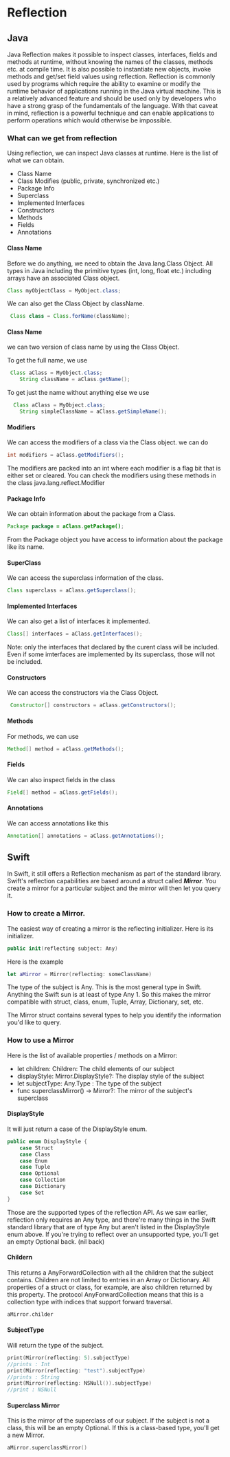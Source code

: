 # Reflection
## Java
Java Reflection makes it possible to inspect classes, interfaces, fields and methods at runtime, without knowing the names of the classes, methods etc. at compile time. It is also possible to instantiate new objects, invoke methods and get/set field values using reflection.
Reflection is commonly used by programs which require the ability to examine or modify the runtime behavior of applications running in the Java virtual machine. This is a relatively advanced feature and should be used only by developers who have a strong grasp of the fundamentals of the language. With that caveat in mind, reflection is a powerful technique and can enable applications to perform operations which would otherwise be impossible.

### What can we get from reflection
Using reflection, we can inspect Java classes at runtime. Here is the list of what we can obtain.
* Class Name
* Class Modifies (public, private, synchronized etc.)
* Package Info
* Superclass
* Implemented Interfaces
* Constructors
* Methods
* Fields
* Annotations

#### Class Name
Before we do anything, we need to obtain the Java.lang.Class Object. All types in Java including the primitive types (int, long, float etc.) including arrays have an associated Class object.

```Java
Class myObjectClass = MyObject.class;
```
We can also get the Class Object by className.

```Java
 Class class = Class.forName(className);
 ```

#### Class Name
we can two version of class name by using the Class Object.

To get the full name, we use
```Java
 Class aClass = MyObject.class;
    String className = aClass.getName();
```

To get just the name without anything else we use
```Java
  Class aClass = MyObject.class;
    String simpleClassName = aClass.getSimpleName();
```

#### Modifiers
We can access the modifiers of a class via the Class object.
we can do
```Java
int modifiers = aClass.getModifiers();
```

The modifiers are packed into an int where each modifier is a flag bit that is either set or cleared. You can check the modifiers using these methods in the class java.lang.reflect.Modifier

#### Package Info
We can obtain information about the package from a Class.
```Java
Package package = aClass.getPackage();
```

From the Package object you have access to information about the package like its name.

#### SuperClass
We can access the superclass information of the class.
```Java
Class superclass = aClass.getSuperclass();
```

#### Implemented Interfaces
We can also get a list of interfaces it implemented.
```Java
Class[] interfaces = aClass.getInterfaces();
```

Note: only the interfaces that declared by the curent class will be included. Even if some imterfaces are
implemented by its superclass, those will not be included.


#### Constructors
We can access the constructors via the Class Object.
```Java
 Constructor[] constructors = aClass.getConstructors();
```

#### Methods
For methods, we can use
```Java
Method[] method = aClass.getMethods();
```

#### Fields
We can also inspect fields in the class
```Java
Field[] method = aClass.getFields();
```

#### Annotations
We can access annotations like this
```Java
Annotation[] annotations = aClass.getAnnotations();
```

## Swift
In Swift, it still offers a Reflection mechanism as part of the standard library.
Swift's reflection capabilities are based around a struct called *__Mirror__*. You create a mirror for a particular subject and the mirror will then let you query it.

### How to create a Mirror.
The easiest way of creating a mirror is the reflecting initializer.
Here is its initializer.
```Swift
public init(reflecting subject: Any)
```
Here is the example
```Swift
let aMirror = Mirror(reflecting: someClassName)
```

The type of the subject is Any. This is the most general type in Swift. Anything the Swift sun is at least
 of type Any 1. So this makes the mirror compatible with struct, class, enum, Tuple, Array, Dictionary,
 set, etc.

 The Mirror struct contains several types to help you identify the information you'd like to query.

### How to use a Mirror
Here is the list of available properties / methods on a Mirror:
* let children: Children: The child elements of our subject
* displayStyle: Mirror.DisplayStyle?: The display style of the subject
* let subjectType: Any.Type : The type of the subject
* func superclassMirror() -> Mirror?: The mirror of the subject's superclass

#### DisplayStyle
It will just return a case of the DisplayStyle enum.
```Swift
public enum DisplayStyle {
    case Struct
    case Class
    case Enum
    case Tuple
    case Optional
    case Collection
    case Dictionary
    case Set
}
```
Those are the supported types of the reflection API. As we saw earlier, reflection only requires an Any type, and there're many things in the Swift standard library that are of type
Any but aren't listed in the DisplayStyle enum above. If you're trying to reflect over an unsupported type, you'll get an empty Optional back. (nil back)

#### Childern
This returns a AnyForwardCollection<Child> with all the children that the subject contains. Children are not limited to entries in an Array or Dictionary. All properties of a struct or class, for example, are also children returned by this property. The protocol AnyForwardCollection means that this is a collection type with indices that support forward traversal.
```Swift
aMirror.childer
```

#### SubjectType
Will return the type of the subject.
```Swift
print(Mirror(reflecting: 5).subjectType)
//prints : Int
print(Mirror(reflecting: "test").subjectType)
//prints : String
print(Mirror(reflecting: NSNull()).subjectType)
//print : NSNull
```

#### Superclass Mirror
This is the mirror of the superclass of our subject. If the subject is not a class, this will be an empty Optional. If this is a class-based type, you'll get a new Mirror.
```Swift
aMirror.superclassMirror()
```
